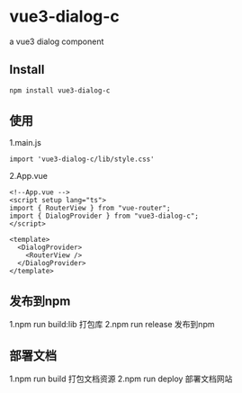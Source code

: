 # vue3-dialog-c

a vue3 dialog component

## Install

```bash
npm install vue3-dialog-c
```

## 使用

1.main.js

```vue
import 'vue3-dialog-c/lib/style.css'
```

2.App.vue

```vue
<!--App.vue -->
<script setup lang="ts">
import { RouterView } from "vue-router";
import { DialogProvider } from "vue3-dialog-c";
</script>

<template>
  <DialogProvider>
    <RouterView />
  </DialogProvider>
</template>
```

## 发布到npm

1.npm run build:lib
  打包库
2.npm run release
  发布到npm

## 部署文档

 1.npm run build
   打包文档资源
 2.npm run deploy
   部署文档网站
